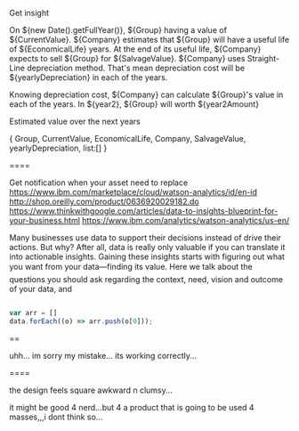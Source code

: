 Get insight

On ${new Date().getFullYear()}, ${Group} having a value of ${CurrentValue}.
${Company} estimates that ${Group} will have a useful life of ${EconomicalLife} years.
At the end of its useful life, ${Company} expects to sell ${Group} for ${SalvageValue}.
${Company} uses Straight-Line depreciation method. That's mean depreciation cost will be ${yearlyDepreciation} in each of the years. 

Knowing depreciation cost, ${Company} can calculate ${Group}'s value in each of the years. In ${year2}, ${Group} will worth ${year2Amount}


Estimated value over the next years

{
	Group,
	CurrentValue,
	EconomicalLife,
	Company,
	SalvageValue,
	yearlyDepreciation,
	list:[]
}


====

Get notification when your asset need to replace
https://www.ibm.com/marketplace/cloud/watson-analytics/id/en-id
http://shop.oreilly.com/product/0636920029182.do
https://www.thinkwithgoogle.com/articles/data-to-insights-blueprint-for-your-business.html
https://www.ibm.com/analytics/watson-analytics/us-en/



Many businesses use data to support their decisions instead of drive their actions. But why? After all, data is really only valuable if you can translate it into actionable insights. Gaining these insights starts with figuring out what you want from your data—finding its value. Here we talk about the questions you should ask regarding the context, need, vision and outcome of your data, and 

```js

var arr = []
data.forEach((o) => arr.push(o[0]));

```

==

uhh... im sorry my mistake... its working correctly...


====

the design feels square awkward n clumsy...

it might be good 4 nerd...but 4 a product that is going to be used 4 masses,,,i dont think so...